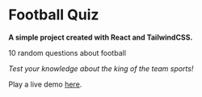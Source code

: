 # Football Quiz

**A simple project created with React and TailwindCSS.**

10 random questions about football

_Test your knowledge about the king of the team sports!_

Play a live demo [here](https://quiz-dnlk.netlify.app/).

